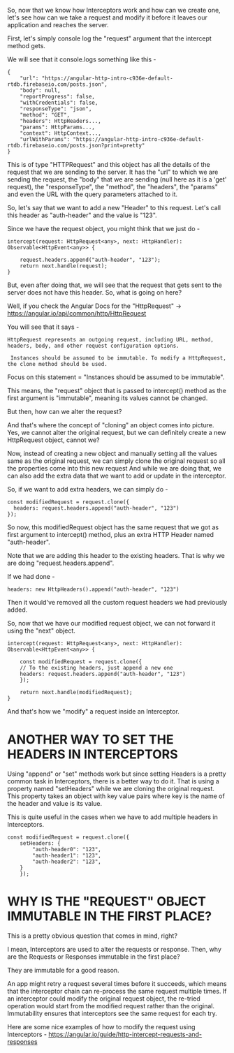 So, now that we know how Interceptors work and how can we create one, let's see how can we take a request and modify it before it leaves our application and reaches the server.

First, let's simply console log the "request" argument that the intercept method gets.

We will see that it console.logs something like this - 

    {
        "url": "https://angular-http-intro-c936e-default-rtdb.firebaseio.com/posts.json",
        "body": null,
        "reportProgress": false,
        "withCredentials": false,
        "responseType": "json",
        "method": "GET",
        "headers": HttpHeaders...,
        "params": HttpParams...,
        "context": HttpContext...,
        "urlWithParams": "https://angular-http-intro-c936e-default-rtdb.firebaseio.com/posts.json?print=pretty"
    }

This is of type "HTTPRequest" and this object has all the details of the request that we are sending to the server. It has the "url" to which we are sending the request, the "body" that we are sending  (null here as it is a 'get' request), the "responseType", the "method", the "headers", the "params" and even the URL with the query parameters attached to it.

So, let's say that we want to add a new "Header" to this request. Let's call this header as "auth-header" and the value is "123".

Since we have the request object, you might think that we just do -

    intercept(request: HttpRequest<any>, next: HttpHandler): Observable<HttpEvent<any>> {

        request.headers.append("auth-header", "123");
        return next.handle(request);
    }

But, even after doing that, we will see that the request that gets sent to the server does not have this header. So, what is going on here?

Well, if you check the Angular Docs for the "HttpRequest" -> https://angular.io/api/common/http/HttpRequest

You will see that it says - 

    HttpRequest represents an outgoing request, including URL, method, headers, body, and other request configuration options.
    
     Instances should be assumed to be immutable. To modify a HttpRequest, the clone method should be used.

Focus on this statement = "Instances should be assumed to be immutable".

This means, the "request" object that is passed to intercept() method as the first argument is "immutable", meaning its values cannot be changed.

But then, how can we alter the request?

And that's where the concept of "cloning" an object comes into picture. Yes, we cannot alter the original request, but we can definitely create a new HttpRequest object, cannot we?

Now, instead of creating a new object and manually setting all the values same as the original request, we can simply clone the original request so all the properties come into this new request And while we are doing that, we can also add the extra data that we want to add or update in the interceptor.

So, if we want to add extra headers, we can simply do -

    const modifiedRequest = request.clone({
      headers: request.headers.append("auth-header", "123")
    });

So now, this modifiedRequest object has the same request that we got as first argument to intercept() method, plus an extra HTTP Header named "auth-header".

Note that we are adding this header to the existing headers. That is why we are doing "request.headers.append".

If we had done - 
    
    headers: new HttpHeaders().append("auth-header", "123")

Then it would've removed all the custom request headers we had previously added.

So, now that we have our modified request object, we can not forward it using the "next" object.

    intercept(request: HttpRequest<any>, next: HttpHandler): Observable<HttpEvent<any>> {
        
        const modifiedRequest = request.clone({
        // To the existing headers, just append a new one
        headers: request.headers.append("auth-header", "123")
        });

        return next.handle(modifiedRequest);
    }


And that's how we "modify" a request inside an Interceptor.

# ANOTHER WAY TO SET THE HEADERS IN INTERCEPTORS

Using "append" or "set" methods work but since setting Headers is a pretty common task in Interceptors, there is a better way to do it. That is using a property named "setHeaders" while we are cloning the original request. This property takes an object with key value pairs where key is the name of the header and value is its value.

This is quite useful in the cases when we have to add multiple headers in Interceptors.

    const modifiedRequest = request.clone({
        setHeaders: {
            "auth-header0": "123",
            "auth-header1": "123",
            "auth-header2": "123",
        }
        });

# WHY IS THE "REQUEST" OBJECT IMMUTABLE IN THE FIRST PLACE?

This is a pretty obvious question that comes in mind, right?

I mean, Interceptors are used to alter the requests or response. Then, why are the Requests or Responses immutable in the first place?

They are immutable for a good reason.

An app might retry a request several times before it succeeds, which means that the interceptor chain can re-process the same request multiple times. If an interceptor could modify the original request object, the re-tried operation would start from the modified request rather than the original. Immutability ensures that interceptors see the same request for each try.

Here are some nice examples of how to modify the request using Interceptors - https://angular.io/guide/http-intercept-requests-and-responses